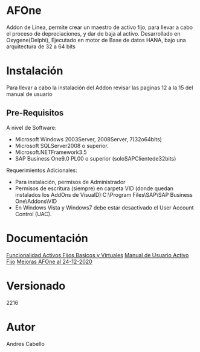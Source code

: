 # AFOne
Addon de Linea, permite crear un maestro de activo fijo, para llevar a cabo el proceso de depreciaciones, y dar de baja al activo.
Desarrollado en Oxygene(Delphi),  Ejecutado en motor de Base de datos HANA, bajo una arquitectura de 32 a 64 bits

# Instalación
Para llevar a cabo la instalación del Addon revisar las paginas 12 a la  15 del manual de usuario
## Pre-Requisitos
A nivel de Software:
- Microsoft Windows 2003Server, 2008Server, 7(32o64bits)
- Microsoft SQLServer2008 o superior.
- Microsoft.NETFramework3.5
- SAP Business One9.0 PL00 o superior (soloSAPClientede32bits)

Requerimientos Adicionales:
- Para instalación, permisos de Administrador
- Permisos  de  escritura  (siempre)  en  carpeta  VID  (donde  quedan  instalados  los  AddOns  de VisualD):C:\Program Files\SAP\SAP Business One\Addons\VID
- En Windows Vista y Windows7 debe estar desactivado el User Account Control (UAC).
# Documentación
[Funcionalidad Activos Fijos Basicos y Virtuales](https://visualkchile.sharepoint.com/:b:/s/Desarrollo_VisualD/EduF5JmUfTdAgu_cyTFmrS8B4PcQJ8dWuhXsJfnhalGSSA?e=wuoq1x "Funcionalidad Activos Fijos Basicos y Virtuales")
[Manual de Usuario Activo Fijo](https://visualkchile.sharepoint.com/:b:/s/Desarrollo_VisualD/EUJfavz3nOtPhZTJSYWF3tUBKqukYyolxgyfTn6dmWc2Jw?e=lREsUS "Manual de Usuario Activo Fijo")
[Mejoras AFOne al 24-12-2020](https://visualkchile.sharepoint.com/:b:/s/Desarrollo_VisualD/ERSIcjfS9ypCmKrsOEpnYdQB5KejoMwa5P6_Ohv-uCp7ig?e=5d7Vyq "Mejoras AFOne al 24-12-2020")

# Versionado
2216
# Autor
Andres Cabello


 
